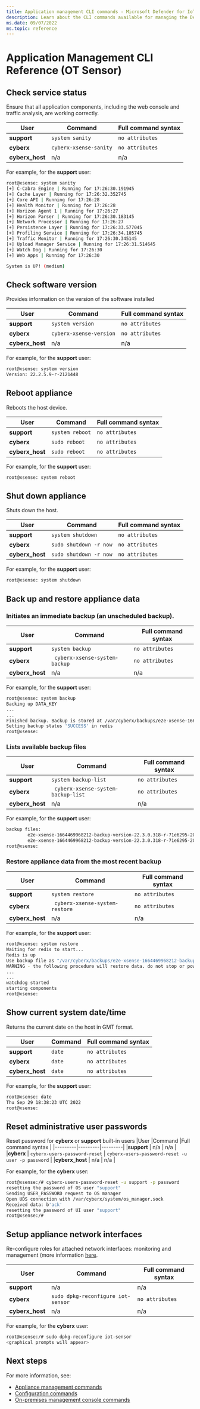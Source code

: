 ```yaml
---
title: Application management CLI commands - Microsoft Defender for IoT
description: Learn about the CLI commands available for managing the Defender for IoT on-premises applications.
ms.date: 09/07/2022
ms.topic: reference
---
```


# Application Management CLI Reference (OT Sensor)

## Check service status

Ensure that all application components, including the web console and traffic analysis, are working correctly.

|User  |Command  |Full command syntax <!--remove this column if no attributes-->  |
|---------|---------|---------|
|**support**     |   `system sanity`      |   `no attributes`      |
|**cyberx**     |   `cyberx-xsense-sanity`      |   `no attributes`      |
|**cyberx_host**     |   n/a      |   n/a      |


For example, for the **support** user:
```bash
root@xsense: system sanity
[+] C-Cabra Engine | Running for 17:26:30.191945
[+] Cache Layer | Running for 17:26:32.352745
[+] Core API | Running for 17:26:28
[+] Health Monitor | Running for 17:26:28
[+] Horizon Agent 1 | Running for 17:26:27
[+] Horizon Parser | Running for 17:26:30.183145
[+] Network Processor | Running for 17:26:27
[+] Persistence Layer | Running for 17:26:33.577045
[+] Profiling Service | Running for 17:26:34.105745
[+] Traffic Monitor | Running for 17:26:30.345145
[+] Upload Manager Service | Running for 17:26:31.514645
[+] Watch Dog | Running for 17:26:30
[+] Web Apps | Running for 17:26:30

System is UP! (medium)
```


## Check software version
Provides information on the version of the software installed

|User  |Command  |Full command syntax <!--remove this column if no attributes-->  |
|---------|---------|---------|
|**support**     |   `system version`      |   `no attributes`      |
|**cyberx**     |   `cyberx-xsense-version`      |   `no attributes`      |
|**cyberx_host**     |   n/a      |   n/a      |


For example, for the **support** user:
```bash
root@xsense: system version
Version: 22.2.5.9-r-2121448
```


## Reboot appliance
Reboots the host device.

|User  |Command  |Full command syntax <!--remove this column if no attributes-->  |
|---------|---------|---------|
|**support**     |   `system reboot`      |   `no attributes`      |
|**cyberx**     |   `sudo reboot`      |   `no attributes`      |
|**cyberx_host**     |   `sudo reboot`      |   `no attributes`      |


For example, for the **support** user:
```bash
root@xsense: system reboot
```

## Shut down appliance
Shuts down the host.


|User  |Command  |Full command syntax <!--remove this column if no attributes-->  |
|---------|---------|---------|
|**support**     |   `system shutdown`      |   `no attributes`      |
|**cyberx**     |   `sudo shutdown -r now`      |   `no attributes`      |
|**cyberx_host**     |   `sudo shutdown -r now`      |   `no attributes`      |


For example, for the **support** user:
```bash
root@xsense: system shutdown
```

## Back up and restore appliance data

### Initiates an immediate backup (an unscheduled backup).
|User  |Command  |Full command syntax <!--remove this column if no attributes-->  |
|---------|---------|---------|
|**support**     |   `system backup`      |   `no attributes`      |
|**cyberx**     |   ` cyberx-xsense-system-backup`      |   `no attributes`      |
|**cyberx_host**     |   n/a      |   n/a      |


For example, for the **support** user:
```bash
root@xsense: system backup
Backing up DATA_KEY
...
...
Finished backup. Backup is stored at /var/cyberx/backups/e2e-xsense-1664469968212-backup-version-22.3.0.318-r-71e6295-2022-09-29_18:29:55.tar
Setting backup status 'SUCCESS' in redis
root@xsense:
```
### Lists available backup files
|User  |Command  |Full command syntax <!--remove this column if no attributes-->  |
|---------|---------|---------|
|**support**     |   `system backup-list`      |   `no attributes`      |
|**cyberx**     |   ` cyberx-xsense-system-backup-list`      |   `no attributes`      |
|**cyberx_host**     |   n/a      |   n/a      |


For example, for the **support** user:
```bash
backup files:
        e2e-xsense-1664469968212-backup-version-22.3.0.318-r-71e6295-2022-09-29_18:30:20.tar
        e2e-xsense-1664469968212-backup-version-22.3.0.318-r-71e6295-2022-09-29_18:29:55.tar
root@xsense:
```

### Restore appliance data from the most recent backup
|User  |Command  |Full command syntax <!--remove this column if no attributes-->  |
|---------|---------|---------|
|**support**     |   `system restore`      |   `no attributes`      |
|**cyberx**     |   ` cyberx-xsense-system-restore`      |   `no attributes`      |
|**cyberx_host**     |   n/a      |   n/a      |


For example, for the **support** user:
```bash
root@xsense: system restore
Waiting for redis to start...
Redis is up
Use backup file as "/var/cyberx/backups/e2e-xsense-1664469968212-backup-version-22.3.0.318-r-71e6295-2022-09-29_18:30:20.tar" ? [Y/n]: y
WARNING - the following procedure will restore data. do not stop or power off the server machine while this procedure is running. Are you sure you wish to proceed? [Y/n]: y
...
...
watchdog started
starting components
root@xsense:
```

## Show current system date/time
Returns the current date on the host in GMT format.

|User  |Command  |Full command syntax <!--remove this column if no attributes-->  |
|---------|---------|---------|
|**support**     |   `date`      |   `no attributes`      |
|**cyberx**     |   `date`      |   `no attributes`      |
|**cyberx_host**     |   `date`      |  `no attributes`    |


For example, for the **support** user:
```bash
root@xsense: date
Thu Sep 29 18:38:23 UTC 2022
root@xsense:
```

## Reset administrative user passwords
Reset password for **cyberx** or **support** built-in users
|User  |Command  |Full command syntax <!--remove this column if no attributes-->  |
|---------|---------|---------|
|**support**      |   n/a      |  n/a    |
|**cyberx**     |   `cyberx-users-password-reset`      |   `cyberx-users-password-reset -u user -p password`      |
|**cyberx_host**     |   n/a      |  n/a    |


For example, for the **cyberx** user:
```bash
root@xsense:/# cyberx-users-password-reset -u support -p password
resetting the password of OS user "support"
Sending USER_PASSWORD request to OS manager
Open UDS connection with /var/cyberx/system/os_manager.sock
Received data: b'ack'
resetting the password of UI user "support"
root@xsense:/#
```

## Setup appliance network interfaces
Re-configure roles for attached network interfaces: monitoring and management (more information [here](how-to-install-software?tabs=sensor#install-ot-monitoring-software). 

|User  |Command  |Full command syntax <!--remove this column if no attributes-->  |
|---------|---------|---------|
|**support**      |   n/a      |  n/a    |
|**cyberx**     |   `sudo dpkg-reconfigure iot-sensor`      |   `no attributes`     |
|**cyberx_host**     |   n/a      |  n/a    |


For example, for the **cyberx** user:
```bash
root@xsense:/# sudo dpkg-reconfigure iot-sensor
<graphical prompts will appear>
```

## Next steps


For more information, see:

- [Appliance management commands](cli-appliance.md)
- [Configuration commands](cli-configuration.md)
- [On-premises management console commands](cli-management.md)
